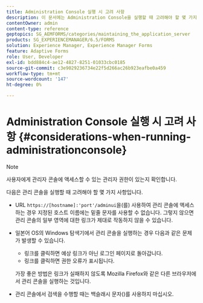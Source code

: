 ```yaml
---
title: Administration Console 실행 시 고려 사항
description: 이 문서에는 Administration Console을 실행할 때 고려해야 할 몇 가지 사항이 나와 있습니다.
contentOwner: admin
content-type: reference
geptopics: SG_AEMFORMS/categories/maintaining_the_application_server
products: SG_EXPERIENCEMANAGER/6.5/FORMS
solution: Experience Manager, Experience Manager Forms
feature: Adaptive Forms
role: User, Developer
exl-id: bdd884c4-ae12-4827-8251-01033cbc0185
source-git-commit: c3e9029236734e22f5d266ac26b923eafbe0a459
workflow-type: tm+mt
source-wordcount: '147'
ht-degree: 0%

---
```


# Administration Console 실행 시 고려 사항 {#considerations-when-running-administrationconsole}

>[!NOTE]
> 
> 사용자에게 관리자 콘솔에 액세스할 수 있는 관리자 권한이 있는지 확인합니다.

다음은 관리 콘솔을 실행할 때 고려해야 할 몇 가지 사항입니다.

* URL `https://[hostname]:'port'/adminui`을(를) 사용하여 관리 콘솔에 액세스하는 경우 지정된 호스트 이름에는 밑줄 문자를 사용할 수 없습니다. 그렇지 않으면 관리 콘솔의 일부 영역에 대한 링크가 제대로 작동하지 않을 수 있습니다.
* 일본어 OS의 Windows 탐색기에서 관리 콘솔을 실행하는 경우 다음과 같은 문제가 발생할 수 있습니다.

   * 링크를 클릭하면 예상 링크가 아닌 로그인 페이지로 돌아갑니다.
   * 링크를 클릭하면 권한 오류가 표시됩니다.

  가장 좋은 방법은 링크가 실패하지 않도록 Mozilla Firefox와 같은 다른 브라우저에서 관리 콘솔을 실행하는 것입니다.

* 관리 콘솔에서 검색을 수행할 때는 백슬래시 문자()를 사용하지 마십시오.
